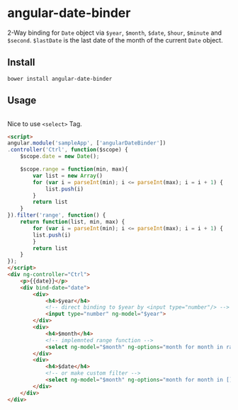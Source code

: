 # angular-date-binder

2-Way binding for `Date` object via `$year`, `$month`, `$date`, `$hour`, `$minute` and `$second`.
`$lastDate` is the last date of the month of the current `Date` object.

## Install
```
bower install angular-date-binder
```

## Usage

```javascript
```

Nice to use `<select>` Tag.

```html
<script>
angular.module('sampleApp', ['angularDateBinder'])
.controller('Ctrl', function($scope) {
    $scope.date = new Date();

    $scope.range = function(min, max){
        var list = new Array()
        for (var i = parseInt(min); i <= parseInt(max); i = i + 1) {
            list.push(i)
        }
        return list
    }
}).filter('range', function() {
    return function(list, min, max) {
        for (var i = parseInt(min); i <= parseInt(max); i = i + 1) {
        list.push(i)
        }
        return list
    }
});
</script>
<div ng-controller="Ctrl">
    <p>{{date}}</p>
    <div bind-date="date">
        <div>
            <h4>$year</h4>
            <!-- direct binding to $year by <input type="number"/> -->
            <input type="number" ng-model="$year">
        </div>
        <div>
            <h4>$month</h4>
            <!-- implemnted range function -->
            <select ng-model="$month" ng-options="month for month in range(1, 12)"></select>
        </div>
        <div>
            <h4>$date</h4>
            <!-- or make custom filter -->
            <select ng-model="$month" ng-options="month for month in [] | range:1:$lastDate"></select>
        </div>
    </div>
</div>
```
